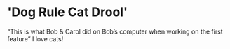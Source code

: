 
'Dog Rule Cat Drool'
=======
“This is what Bob & Carol did on Bob’s computer when working on the first feature” I love cats!

